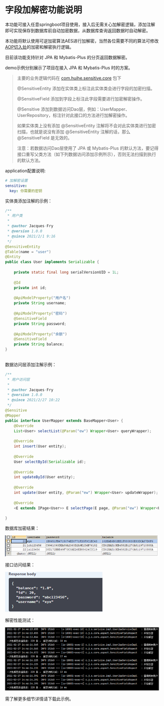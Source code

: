 # 字段加解密功能说明

本功能可接入任意springboot项目使用，接入后无需关心加解密逻辑，添加注解即可实现保存到数据库前自动加密数据，从数据库查询返回数据时自动解密。

本功能将默认使用可逆加密算法AES进行加解密，当然各位需要不同的算法可修改[AOP切入处](/sensitive-field-encrypt-core/src/main/java/com/huihe/sensitive/core/aspect/SensitiveFieldAspect.java)的加密和解密执行逻辑。

目前该功能支持针对 JPA 和 Mybatis-Plus 的分页返回数据解密。

demo示例分别展示了项目在接入 JPA 和  Mybatis-Plus 时的方案。

> 主要的业务逻辑代码在 [com.huihe.sensitive.core](/sensitive-field-encrypt-core/src/main/java/com/huihe/sensitive/core) 包下
>
> @SensitiveEntity 添加在实体类上标注此实体类会进行字段的加密扫描。
>
> @SensitiveField 添加到字段上标注此字段需要进行加密解密操作。
>
> @Sensitive 添加到数据访问Dao层，例如：UserMapper、UserRepository，标注针对此接口的方法进行加解密操作。
>
> 如果实体类上没有添加 @SensitiveEntity 注解将不会对此实体类进行加密扫描，也就是说没有添加 @SensitiveEntity 注解的话，那么 @SensitiveField 是无效的。
>
> 注意：若数据访问Dao层使用了 JPA 或  Mybatis-Plus 的默认方法，要记得接口重写父类方法（如下列数据访问添加示例所示），否则无法扫描到执行的默认方法。

application配置说明:

```yaml
# 加解密设置
sensitive:
  key: 你需要的密钥
```

实体类添加注解的示例：

```java
/**
 * 用户类
 *
 * @author Jacques·Fry
 * @version 1.0.0
 * @since 2021/2/1 9:16
 */
@SensitiveEntity
@Table(name = "user")
@Entity
public class User implements Serializable {

    private static final long serialVersionUID = 1L;
    
    @Id
    private int id;

    @ApiModelProperty("用户名")
    private String username;

    @ApiModelProperty("密码")
    @SensitiveField
    private String password;

    @ApiModelProperty("余额")
    @SensitiveField
    private String balance;
}
   
```

数据访问层添加注解示例：

```java
/**
 * 用户访问层
 *
 * @author Jacques·Fry
 * @version 1.0.0
 * @since 2021/2/27 10:22
 */
@Sensitive
@Mapper
public interface UserMapper extends BaseMapper<User> {
    @Override
    List<User> selectList(@Param("ew") Wrapper<User> queryWrapper);

    @Override
    int insert(User entity);

    @Override
    User selectById(Serializable id);

    @Override
    int updateById(User entity);

    @Override
    int update(User entity, @Param("ew") Wrapper<User> updateWrapper);

    @Override
    <E extends IPage<User>> E selectPage(E page, @Param("ew") Wrapper<User> queryWrapper);

}
```



数据库加密结果：

![image1](img/img1.png)

接口访问结果：

![image2](img/img2.png)

解密性能测试：

![image3](img/img3.png)

需了解更多细节详情请下载此示例。